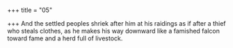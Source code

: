 +++
title = "05"

+++
And the settled peoples shriek after him at his raidings as if after a thief  who steals clothes,
as he makes his way downward like a famished falcon toward fame and  a herd full of livestock.